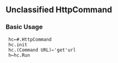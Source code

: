## Unclassified HttpCommand
### Basic Usage
```apl
 hc←#.HttpCommand
 hc.init
 hc.(Command URL)←'get'url
 h←hc.Run
```